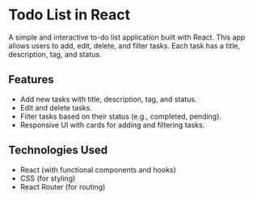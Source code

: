 # Todo List in React

A simple and interactive to-do list application built with React. This app allows users to add, edit, delete, and filter tasks. Each task has a title, description, tag, and status.

## Features

- Add new tasks with title, description, tag, and status.
- Edit and delete tasks.
- Filter tasks based on their status (e.g., completed, pending).
- Responsive UI with cards for adding and filtering tasks.

## Technologies Used

- React (with functional components and hooks)
- CSS (for styling)
- React Router (for routing)
